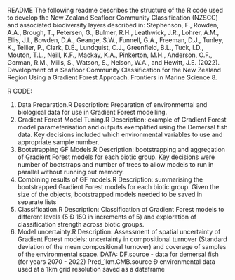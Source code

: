 README
The following readme describes the structure of the R code used to develop the New Zealand Seafloor Community Classification (NZSCC) and associated biodiversity layers described in: Stephenson, F., Rowden, A.A., Brough, T., Petersen, G., Bulmer, R.H., Leathwick, J.R., Lohrer, A.M., Ellis, J.I., Bowden, D.A., Geange, S.W., Funnell, G.A., Freeman, D.J., Tunley, K., Tellier, P., Clark, D.E., Lundquist, C.J., Greenfield, B.L., Tuck, I.D., Mouton, T.L., Neill, K.F., Mackay, K.A., Pinkerton, M.H., Anderson, O.F., Gorman, R.M., Mills, S., Watson, S., Nelson, W.A., and Hewitt, J.E. (2022). Development of a Seafloor Community Classification for the New Zealand Region Using a Gradient Forest Approach. Frontiers in Marine Science 8.

R CODE:
1. Data Preparation.R
Description: Preparation of environmental and biological data for use in  Gradient Forest modelling.
2. Gradient Forest Model Tuning.R
Description: example of Gradient Forest model parameterisation and outputs exemplified using the Demersal fish data. Key decisions included which  environmental variables to use and appropriate sample number.
3. Bootstrapping GF Models.R
Description: bootstrapping and aggregation of Gradient Forest models for each biotic group. Key decisions were number of bootstraps and number of trees to allow models to run in parallel without running out memory.
4. Combining results of GF models.R
Description: summarising the bootstrapped Gradient Forest models for each biotic group. Given the size of the objects, bootstrapped models needed to be  saved in separate lists
5. Classification.R
Description: Classification of Gradient Forest models to different levels (5 Ð 150 in increments of 5) and exploration of classification strength across biotic groups.
6. Model uncertainty.R
Description: Assessment of spatial uncertainty of Gradient Forest models: uncertainty in compositional turnover (Standard deviation of the mean compositional turnover) and coverage of samples of the environmental space.
DATA:
DF.source - data for demersal fish (for years 2070 - 2022)
Pred_1km.CMB.source Ð environmental data used at a 1km grid resolution saved as a dataframe
